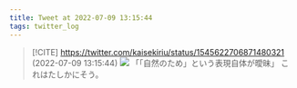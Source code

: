 ```yaml
---
title: Tweet at 2022-07-09 13:15:44
tags: twitter_log
---
```


> [!CITE] https://twitter.com/kaisekiriu/status/1545622706871480321 (2022-07-09 13:15:44)
> ![](https://twitter.com/kaisekiriu/status/1545622706871480321)
> 「「自然のため」という表現自体が曖昧」
> これはたしかにそう。
